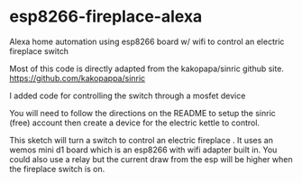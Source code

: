 # esp8266-fireplace-alexa
Alexa home automation using esp8266 board w/ wifi to control an electric fireplace switch 

Most of this code is directly adapted from the kakopapa/sinric github site.  
https://github.com/kakopappa/sinric

I added code for controlling the switch through a mosfet device 

You will need to follow the directions on the README to setup the sinric (free) account 
then create a device for the electric kettle to control.

This sketch will turn a switch to control an electric fireplace .   It uses an wemos mini d1 board which is an esp8266 
with wifi adapter built in.   You could also use a relay but the current draw from the esp will be higher when the fireplace 
switch is on. 

